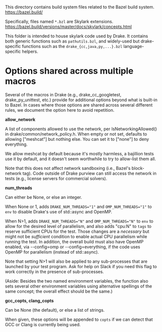 
This directory contains build system files related to the Bazel build system.
  https://bazel.build/

Specifically, files named `*.bzl` are Skylark extensions.
  https://bazel.build/versions/master/docs/skylark/concepts.html

This folder is intended to house skylark code used by Drake.  It contains both
generic functions such as `pathutils.bzl`, and widely-used but drake-specific
functions such as the `drake_{cc,java,py,...}.bzl` language-specific helpers.


# Options shared across multiple macros

Several of the macros in Drake (e.g., drake_cc_googletest, drake_py_unittest,
etc.) provide for additional options beyond what is built-in to Bazel.  In
cases where those options are shared across several different rules, we
document the option here to avoid repetition.

**allow_network**

A list of components allowed to use the network, per IsNetworkingAllowed()
in drake/common/network_policy.h. When empty or not set, defaults to allowing
["meshcat"] but nothing else. You can set it to ["none"] to deny everything.

We allow meshcat by default because it's mostly harmless, a bajillion tests use
it by default, and it doesn't seem worthwhile to try to allow-list them all.

Note that this does not affect network sandboxing (i.e., Bazel's block-network
tag). Code outside of Drake purview can still access the network in tests (e.g.,
license servers for commercial solvers).

**num_threads**

Can either be None, or else an integer.

When None or 1, adds `DRAKE_NUM_THREADS="1"` and `OMP_NUM_THREADS="1"` to `env`
to disable Drake's use of std::async and OpenMP.

When N>1, adds `DRAKE_NUM_THREADS="N"` and `OMP_NUM_THREADS="N"` to `env` to
allow for the desired level of parallelism, and also adds "cpu:N" to `tags` to
reserve sufficient CPUs for the test. Those changes are a *necessary* but might
not be *sufficient* condition to enable actual CPU parallelism while running the
test. In addition, the overall build must also have OpenMP enabled, via
--config=omp or --config=everything, if the code uses OpenMP for parallelism
(instead of std::async).

Note that setting N>1 will also be applied to any sub-processes that are
launched by your test program.  Ask for help on Slack if you need this flag to
work correctly in the presence of sub-processes.

(Aside: Besides the two named environment variables, the function also sets
several other environment variables using alternative spellings of the same
concept; the overall effect should be the same.)

**gcc_copts, clang_copts**

Can be None (the default), or else a list of strings.

When given, these options will be appended to `copts` if we can detect that
GCC or Clang is currently being used.
